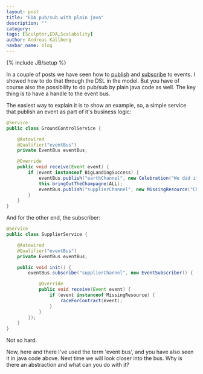 ```yaml
---
layout: post
title: "EDA pub/sub with plain java"
description: ""
category: 
tags: [Sculptor,EDA,Scalability]
author: Andreas Källberg
navbar_name: blog
---
```

{% include JB/setup %}

In a couple of posts we have seen how to [publish][1] and [subscribe][2] to events. I showed how to do that through the DSL in the model. But you have of course also the possibility to do pub/sub by plain java code as well. The key thing is to have a handle to the event bus.

The easiest way to explain it is to show an example, so, a simple service that publish an event as part of it's business logic:

~~~ java
@Service
public class GroundControlService {

    @Autowired
    @Qualifier("eventBus")
    private EventBus eventBus;

    @Override
    public void receive(Event event) {
        if (event instanceof BigLandingSuccess) {
            eventBus.publish("earthChannel", new Celebration("We did it!"));
            this.bringOutTheChampagne(ALL);
            eventBus.publish("supplierChannel", new MissingResource("Champagne"));
        }
    }
}
~~~

And for the other end, the subscriber:

~~~ java
@Service
public class SupplierService {

    @Autowired
    @Qualifier("eventBus")
    private EventBus eventBus;

    public void init() {
        eventBus.subscribe("supplierChannel", new EventSubscriber() {

            @Override
            public void receive(Event event) {
                if (event instanceof MissingResource) {
                    raceForContract(event);
                }
            }
        });
    }
}
~~~

Not so hard.

Now, here and there I've used the term 'event bus', and you have also seen it in java code above. Next time we will look closer into the bus. Why is there an abstraction and what can you do with it?

   [1]: /2010/07/26/eda-a-simple-example-with-sculptor
   [2]: /2010/07/29/eda-a-simple-example-with-sculptor-continued
